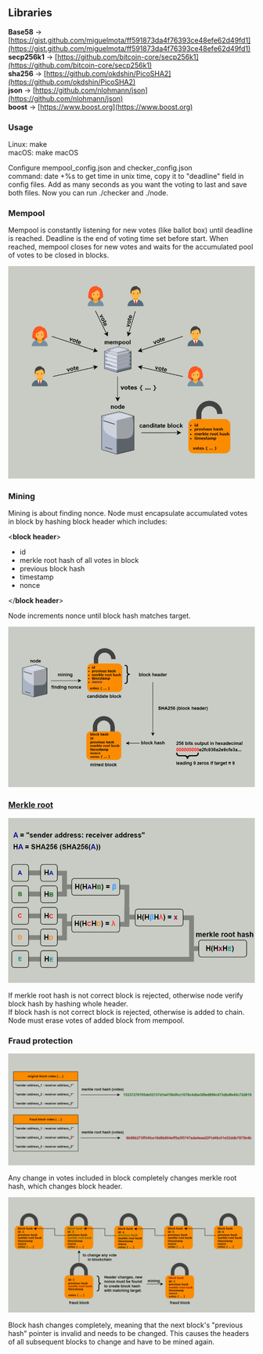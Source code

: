 ## Libraries
     
**Base58** → [https://gist.github.com/miguelmota/ff591873da4f76393ce48efe62d49fd1](https://gist.github.com/miguelmota/ff591873da4f76393ce48efe62d49fd1)       
**secp256k1** → [https://github.com/bitcoin-core/secp256k1](https://github.com/bitcoin-core/secp256k1)     
**sha256** → [https://github.com/okdshin/PicoSHA2](https://github.com/okdshin/PicoSHA2)   
**json** → [https://github.com/nlohmann/json](https://github.com/nlohmann/json)   
**boost** → [https://www.boost.org](https://www.boost.org)     
    

### Usage     
Linux: make      
macOS: make macOS
      
Configure mempool_config.json and checker_config.json     
command: date +%s to get time in unix time, copy it to "deadline" field in config files. Add as many seconds as you want the voting to last and save both files. Now you can run ./checker and ./node.

   
### Mempool
Mempool is constantly listening for new votes (like ballot box) until deadline is reached. Deadline is the end of voting time set before start. When reached, mempool closes for new votes and waits for the accumulated pool of votes to be closed in blocks.   
   
![mempool](img/mempool.PNG)   
    
### Mining
Mining is about finding nonce. Node must encapsulate accumulated votes in block by hashing block header which includes:   
    
<**block header**>   
- id
- merkle root hash of all votes in block
- previous block hash
- timestamp
- nonce

</**block header**>    
    
Node increments nonce until block hash matches target.     

    
![mining](img/mining.PNG)   
   
    
### [Merkle root](https://learnmeabitcoin.com/technical/merkle-root)   
   
![sendBlock](img/merkleRootHash.PNG)   
   
If merkle root hash is not correct block is rejected, otherwise node verify block hash by hashing whole header.    
If block hash is not correct block is rejected, otherwise is added to chain. Node must erase votes of added block from mempool.   

### Fraud protection    
   
![voteChange](img/changeOfVote.PNG)  
    
    
Any change in votes included in block completely changes merkle root hash, which changes block header.   
    
    
![fraud](img/fraud.PNG)   
    
    
Block hash changes completely, meaning that the next block's "previous hash" pointer is invalid and needs to be changed. This causes the headers of all subsequent blocks to change and have to be mined again.
